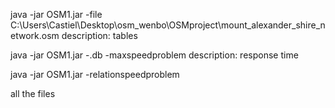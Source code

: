 java -jar OSM1.jar -file C:\\Users\\Castiel\\Desktop\\osm_wenbo\\OSMproject\\mount_alexander_shire_network.osm
description: tables


java -jar OSM1.jar -.db -maxspeedproblem
description: response time

java -jar OSM1.jar -relationspeedproblem


all the files
